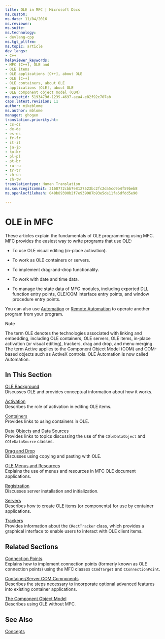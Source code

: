 ```yaml
---
title: OLE in MFC | Microsoft Docs
ms.custom: 
ms.date: 11/04/2016
ms.reviewer: 
ms.suite: 
ms.technology:
- devlang-cpp
ms.tgt_pltfrm: 
ms.topic: article
dev_langs:
- C++
helpviewer_keywords:
- MFC [C++], OLE and
- OLE items
- OLE applications [C++], about OLE
- OLE [C++]
- OLE containers, about OLE
- applications [OLE], about OLE
- OLE component object model (COM)
ms.assetid: 5193479d-1239-4697-aea4-e82f92c707ab
caps.latest.revision: 11
author: mikeblome
ms.author: mblome
manager: ghogen
translation.priority.ht:
- cs-cz
- de-de
- es-es
- fr-fr
- it-it
- ja-jp
- ko-kr
- pl-pl
- pt-br
- ru-ru
- tr-tr
- zh-cn
- zh-tw
translationtype: Human Translation
ms.sourcegitcommit: 3168772cbb7e8127523bc2fc2da5cc9b4f59beb8
ms.openlocfilehash: 048b89390b2f7e939987b93e5de11fa6dfdd5e90

---
```

# OLE in MFC
These articles explain the fundamentals of OLE programming using MFC. MFC provides the easiest way to write programs that use OLE:  
  
-   To use OLE visual editing (in-place activation).  
  
-   To work as OLE containers or servers.  
  
-   To implement drag-and-drop functionality.  
  
-   To work with date and time data.  
  
-   To manage the state data of MFC modules, including exported DLL function entry points, OLE/COM interface entry points, and window procedure entry points.  
  
 You can also use [Automation](../mfc/automation.md) or [Remote Automation](../mfc/remote-automation.md) to operate another program from your program.  
  
> [!NOTE]
>  The term OLE denotes the technologies associated with linking and embedding, including OLE containers, OLE servers, OLE items, in-place activation (or visual editing), trackers, drag and drop, and menu merging. The term Active applies to the Component Object Model (COM) and COM-based objects such as ActiveX controls. OLE Automation is now called Automation.  
  
## In This Section  
 [OLE Background](../mfc/ole-background.md)  
 Discusses OLE and provides conceptual information about how it works.  
  
 [Activation](../mfc/activation-cpp.md)  
 Describes the role of activation in editing OLE items.  
  
 [Containers](../mfc/containers.md)  
 Provides links to using containers in OLE.  
  
 [Data Objects and Data Sources](../mfc/data-objects-and-data-sources-ole.md)  
 Provides links to topics discussing the use of the `COleDataObject` and `COleDataSource` classes.  
  
 [Drag and Drop](../mfc/drag-and-drop-ole.md)  
 Discusses using copying and pasting with OLE.  
  
 [OLE Menus and Resources](../mfc/menus-and-resources-ole.md)  
 Explains the use of menus and resources in MFC OLE document applications.  
  
 [Registration](../mfc/registration.md)  
 Discusses server installation and initialization.  
  
 [Servers](../mfc/servers.md)  
 Describes how to create OLE items (or components) for use by container applications.  
  
 [Trackers](../mfc/trackers.md)  
 Provides information about the `CRectTracker` class, which provides a graphical interface to enable users to interact with OLE client items.  
  
## Related Sections  
 [Connection Points](../mfc/connection-points.md)  
 Explains how to implement connection points (formerly known as OLE connection points) using the MFC classes `CCmdTarget` and `CConnectionPoint`.  
  
 [Container/Server COM Components](../mfc/containers-advanced-features.md)  
 Describes the steps necessary to incorporate optional advanced features into existing container applications.  
  
 [The Component Object Model](http://msdn.microsoft.com/library/windows/desktop/ms694363)  
 Describes using OLE without MFC.  
  
## See Also  
 [Concepts](../mfc/mfc-concepts.md)




<!--HONumber=Jan17_HO1-->



